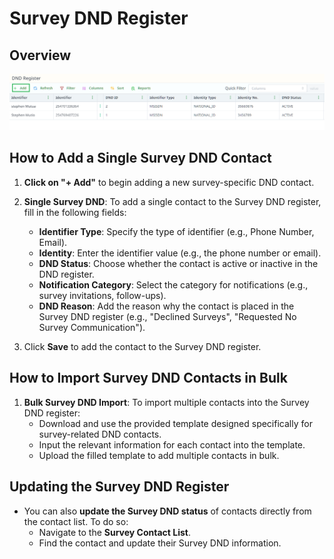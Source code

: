 # Survey DND Register

## Overview

![dndRegisterOverview.png](../../static/img/dndRegisterOverview.png)

## How to Add a Single Survey DND Contact

1. **Click on "+ Add"** to begin adding a new survey-specific DND contact.

2. **Single Survey DND**: To add a single contact to the Survey DND register, fill in the following fields:

    - **Identifier Type**: Specify the type of identifier (e.g., Phone Number, Email).
    - **Identity**: Enter the identifier value (e.g., the phone number or email).
    - **DND Status**: Choose whether the contact is active or inactive in the DND register.
    - **Notification Category**: Select the category for notifications (e.g., survey invitations, follow-ups).
    - **DND Reason**: Add the reason why the contact is placed in the Survey DND register (e.g., "Declined Surveys", "Requested No Survey Communication").

3. Click **Save** to add the contact to the Survey DND register.

## How to Import Survey DND Contacts in Bulk

1. **Bulk Survey DND Import**: To import multiple contacts into the Survey DND register:
    - Download and use the provided template designed specifically for survey-related DND contacts.
    - Input the relevant information for each contact into the template.
    - Upload the filled template to add multiple contacts in bulk.

## Updating the Survey DND Register

- You can also **update the Survey DND status** of contacts directly from the contact list. To do so:
    - Navigate to the **Survey Contact List**.
    - Find the contact and update their Survey DND information.
